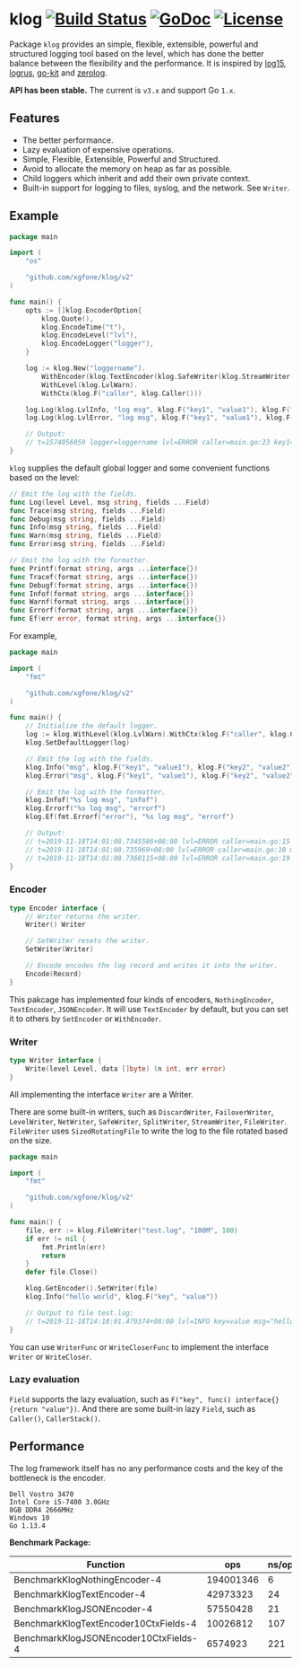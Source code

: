 # klog [![Build Status](https://travis-ci.org/xgfone/klog.svg?branch=master)](https://travis-ci.org/xgfone/klog) [![GoDoc](https://godoc.org/github.com/xgfone/klog?status.svg)](http://godoc.org/github.com/xgfone/klog) [![License](https://img.shields.io/badge/License-Apache%202.0-blue.svg?style=flat-square)](https://raw.githubusercontent.com/xgfone/klog/master/LICENSE)

Package `klog` provides an simple, flexible, extensible, powerful and structured logging tool based on the level, which has done the better balance between the flexibility and the performance. It is inspired by [log15](https://github.com/inconshreveable/log15), [logrus](https://github.com/sirupsen/logrus), [go-kit](https://github.com/go-kit/kit) and [zerolog](github.com/rs/zerolog).

**API has been stable.** The current is `v3.x` and support Go `1.x`.


## Features

- The better performance.
- Lazy evaluation of expensive operations.
- Simple, Flexible, Extensible, Powerful and Structured.
- Avoid to allocate the memory on heap as far as possible.
- Child loggers which inherit and add their own private context.
- Built-in support for logging to files, syslog, and the network. See `Writer`.


## Example

```go
package main

import (
	"os"

	"github.com/xgfone/klog/v2"
)

func main() {
	opts := []klog.EncoderOption{
		klog.Quote(),
		klog.EncodeTime("t"),
		klog.EncodeLevel("lvl"),
		klog.EncodeLogger("logger"),
	}

	log := klog.New("loggername").
		WithEncoder(klog.TextEncoder(klog.SafeWriter(klog.StreamWriter(os.Stdout)), opts...)).
		WithLevel(klog.LvlWarn).
		WithCtx(klog.F("caller", klog.Caller()))

	log.Log(klog.LvlInfo, "log msg", klog.F("key1", "value1"), klog.F("key2", "value2"))
	log.Log(klog.LvlError, "log msg", klog.F("key1", "value1"), klog.F("key2", "value2"))

	// Output:
	// t=1574056059 logger=loggername lvl=ERROR caller=main.go:23 key1=value1 key2=value2 msg="log msg"
}
```

`klog` supplies the default global logger and some convenient functions based on the level:
```go
// Emit the log with the fields.
func Log(level Level, msg string, fields ...Field)
func Trace(msg string, fields ...Field)
func Debug(msg string, fields ...Field)
func Info(msg string, fields ...Field)
func Warn(msg string, fields ...Field)
func Error(msg string, fields ...Field)

// Emit the log with the formatter.
func Printf(format string, args ...interface{})
func Tracef(format string, args ...interface{})
func Debugf(format string, args ...interface{})
func Infof(format string, args ...interface{})
func Warnf(format string, args ...interface{})
func Errorf(format string, args ...interface{})
func Ef(err error, format string, args ...interface{})
```

For example,
```go
package main

import (
	"fmt"

	"github.com/xgfone/klog/v2"
)

func main() {
	// Initialize the default logger.
	log := klog.WithLevel(klog.LvlWarn).WithCtx(klog.F("caller", klog.Caller()))
	klog.SetDefaultLogger(log)

	// Emit the log with the fields.
	klog.Info("msg", klog.F("key1", "value1"), klog.F("key2", "value2"))
	klog.Error("msg", klog.F("key1", "value1"), klog.F("key2", "value2"))

	// Emit the log with the formatter.
	klog.Infof("%s log msg", "infof")
	klog.Errorf("%s log msg", "errorf")
	klog.Ef(fmt.Errorf("error"), "%s log msg", "errorf")

	// Output:
	// t=2019-11-18T14:01:08.7345586+08:00 lvl=ERROR caller=main.go:15 key1=value1 key2=value2 msg="msg"
	// t=2019-11-18T14:01:08.735969+08:00 lvl=ERROR caller=main.go:18 msg="errorf log msg"
	// t=2019-11-18T14:01:08.7360115+08:00 lvl=ERROR caller=main.go:19 err=error msg="errorf log msg"
}
```


### Encoder

```go
type Encoder interface {
	// Writer returns the writer.
	Writer() Writer

	// SetWriter resets the writer.
	SetWriter(Writer)

	// Encode encodes the log record and writes it into the writer.
	Encode(Record)
}
```

This pakcage has implemented four kinds of encoders, `NothingEncoder`, `TextEncoder`, `JSONEncoder`. It will use `TextEncoder` by default, but you can set it to others by `SetEncoder` or `WithEncoder`.


### Writer

```go
type Writer interface {
	Write(level Level, data []byte) (n int, err error)
}
```

All implementing the interface `Writer` are a Writer.

There are some built-in writers, such as `DiscardWriter`, `FailoverWriter`, `LevelWriter`, `NetWriter`, `SafeWriter`, `SplitWriter`, `StreamWriter`, `FileWriter`. `FileWriter` uses `SizedRotatingFile` to write the log to the file rotated based on the size.

```go
package main

import (
	"fmt"

	"github.com/xgfone/klog/v2"
)

func main() {
	file, err := klog.FileWriter("test.log", "100M", 100)
	if err != nil {
		fmt.Println(err)
		return
	}
	defer file.Close()

	klog.GetEncoder().SetWriter(file)
	klog.Info("hello world", klog.F("key", "value"))

	// Output to file test.log:
	// t=2019-11-18T14:18:01.479374+08:00 lvl=INFO key=value msg="hello world"
}
```

You can use `WriterFunc` or `WriteCloserFunc` to implement the interface `Writer` or `WriteCloser`.


### Lazy evaluation

`Field` supports the lazy evaluation, such as `F("key", func() interface{} {return "value"})`. And there are some built-in lazy `Field`, such as `Caller()`, `CallerStack()`.


## Performance

The log framework itself has no any performance costs and the key of the bottleneck is the encoder.

```
Dell Vostro 3470
Intel Core i5-7400 3.0GHz
8GB DDR4 2666MHz
Windows 10
Go 1.13.4
```

**Benchmark Package:**

|               Function               |    ops    | ns/op | bytes/opt | allocs/op
|--------------------------------------|-----------|-------|-----------|----------
|BenchmarkKlogNothingEncoder-4         | 194001346 |    6  |     0     |    0
|BenchmarkKlogTextEncoder-4            |  42973323 |   24  |     0     |    0
|BenchmarkKlogJSONEncoder-4            |  57550428 |   21  |     0     |    0
|BenchmarkKlogTextEncoder10CtxFields-4 |  10026812 |  107  |     0     |    0
|BenchmarkKlogJSONEncoder10CtxFields-4 |   6574923 |  221  |     0     |    0
